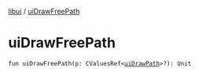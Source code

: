 [libui](README.md) / [uiDrawFreePath](ui-draw-free-path.md)

# uiDrawFreePath

`fun uiDrawFreePath(p: CValuesRef<`[`uiDrawPath`](ui-draw-path.md)`>?): Unit`